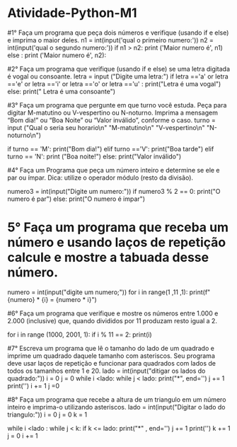 # Atividade-Python-M1

#1° Faça um programa que peça dois números e verifique (usando if e else) e imprima o maior deles.
n1 = int(input('qual o primeiro numero:'))
n2 = int(input('qual o segundo numero:'))
if n1 > n2:
    print ('Maior numero é', n1)
else : 
    print ('Maior numero é', n2):

#2° Faça um programa que verifique (usando if e else) se uma letra digitada é vogal ou consoante.
letra = input ("Digite uma letra:")
if letra =='a' or letra =='e' or letra =='i' or letra =='o' or letra =='u' :
    print("Letra é uma vogal")
else:
    print(" Letra é uma consoante")    

#3° Faça um programa que pergunte em que turno você estuda. Peça para digitar M-matutino ou V-vespertino ou N-noturno. Imprima a mensagem “Bom dia!” ou “Boa Noite” ou “Valor inválido”, conforme o caso.
turno = input ("Qual o seria seu horario\n"
            "M-matutino\n"
            "V-vespertino\n" 
            "N-noturno\n")

if turno == 'M':
print("Bom dia!")
elif turno =='V':
        print("Boa tarde")
elif turno == 'N':
        print ("Boa noite!")
else:
    print("Valor inválido")


#4° Faça um Programa que peça um número inteiro e determine se ele e par ou ímpar. Dica: utilize o operador módulo (resto da divisão).

numero3  = int(input("Digite um numero:"))
if numero3 % 2 == 0:
    print("O numero é par")
else:
    print("O numero é impar")


 #  5° Faça um programa que receba um número e usando laços de repetição calcule e mostre a tabuada desse número.
numero = int(input("digite um numero;"))
for i in range(1 ,11 ,1):
    print(f"{numero} * {i} = {numero * i}")

 #6° Faça um programa que verifique e mostre os números entre 1.000 e 2.000 (inclusive) que, quando divididos por 11 produzam resto igual a 2.

for i in range (1000, 2001, 1):
    if i % 11 == 2:
        print(i)

  #7° Escreva um programa que lê o tamanho do lado de um quadrado e imprime um quadrado daquele tamanho com asteriscos. Seu programa deve usar laços de repetição e funcionar para quadrados com lados de todos os tamanhos entre 1 e 20.
lado = int(input("ditigar os lados do quadrado:"))
i = 0
j = 0
while i <lado:
    while j < lado:
        print("*", end='')
        j += 1
    print('')
    i += 1
    j =0 

#8° Faça um programa que recebe a altura de um triangulo em um número inteiro e imprima-o utilizando asteriscos.
lado = int(input("Digitar o lado do triangulo:"))
i = 0
j = 0
k = 1

while i <lado :
    while j < k:
        if k <= lado:
            print("*" , end='')
            j += 1
        print('')
        k += 1
        j = 0
        i += 1

